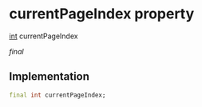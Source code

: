 


# currentPageIndex property







[int](https://api.flutter.dev/flutter/dart-core/int-class.html) currentPageIndex
  
_<span class="feature">final</span>_






## Implementation

```dart
final int currentPageIndex;
```







